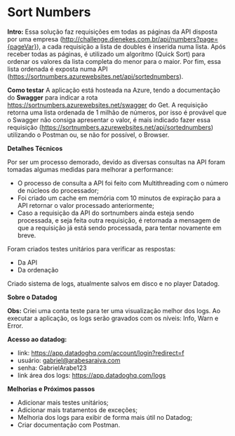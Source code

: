 # Sort Numbers
**Intro:**
	Essa solução faz requisições em todas as páginas da API disposta por uma empresa (http://challenge.dienekes.com.br/api/numbers?page={pageVar}), a cada requisição a lista de doubles é inserida numa lista. Após receber todas as páginas, é utilizado um algorítmo (Quick Sort) para ordenar os valores da lista completa do menor para o maior. Por fim, essa lista ordenada é exposta numa API (https://sortnumbers.azurewebsites.net/api/sortednumbers).

**Como testar**
A aplicação está hosteada na Azure, tendo a documentação do **Swagger** para indicar a rota https://sortnumbers.azurewebsites.net/swagger do Get. A requisição retorna uma lista ordenada de 1 milhão de números, por isso é provável que o Swagger não consiga apresentar o valor, é mais indicado fazer essa requisição (https://sortnumbers.azurewebsites.net/api/sortednumbers) utilizando o Postman ou, se não for possível, o Browser.

**Detalhes Técnicos**

Por ser um processo demorado, devido as diversas consultas na API foram tomadas algumas medidas para melhorar a performance: 

* O processo de consulta a API foi feito com Multithreading com o número de núcleos do processador;
* Foi criado um cache em memória com 10 minutos de expiração para a API retornar o valor processado anteriormente;
* Caso a requisição da API do sortnumbers ainda esteja sendo processada, e seja feita outra requisição, é retornada a mensagem de que a requisição já está sendo processada, para tentar novamente em breve.

Foram criados testes unitários para verificar as respostas:
* Da API
* Da ordenação  

Criado sistema de logs, atualmente salvos em disco e no player Datadog.

**Sobre o Datadog**

**Obs:** Criei uma conta teste para ter uma visualização melhor dos logs.
Ao executar a aplicação, os logs serão gravados com os níveis: Info, Warn e Error.

**Acesso ao datadog:**
* link: https://app.datadoghq.com/account/login?redirect=f
* usuário: gabriel@arabesaraiva.com
* senha: GabrielArabe123
* link área dos logs: https://app.datadoghq.com/logs

**Melhorias e Próximos passos**
* Adicionar mais testes unitários;
* Adicionar mais tratamentos de exceções; 
* Melhoria dos logs para exibir de forma mais útil no Datadog;
* Criar documentação com Postman.
